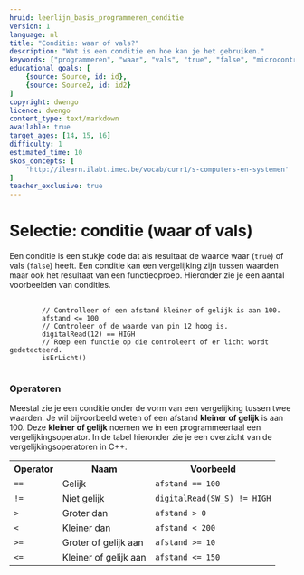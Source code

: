 ```yaml
---
hruid: leerlijn_basis_programmeren_conditie
version: 1
language: nl
title: "Conditie: waar of vals?"
description: "Wat is een conditie en hoe kan je het gebruiken."
keywords: ["programmeren", "waar", "vals", "true", "false", "microcontroller", "µC", "arduino", "dwenguino"]
educational_goals: [
    {source: Source, id: id}, 
    {source: Source2, id: id2}
]
copyright: dwengo
licence: dwengo
content_type: text/markdown
available: true
target_ages: [14, 15, 16]
difficulty: 1
estimated_time: 10
skos_concepts: [
    'http://ilearn.ilabt.imec.be/vocab/curr1/s-computers-en-systemen'
]
teacher_exclusive: true
---
```


# Selectie: conditie (waar of vals)

Een conditie is een stukje code dat als resultaat de waarde waar (<code class="language-cpp">true</code>) of vals (<code class="language-cpp">false</code>) heeft. Een conditie kan een vergelijking zijn tussen waarden maar ook het resultaat van een functieoproep. Hieronder zie je een aantal voorbeelden van condities.

<pre>
    <code class="language-cpp">
        // Controlleer of een afstand kleiner of gelijk is aan 100.
        afstand <= 100
        // Controleer of de waarde van pin 12 hoog is.
        digitalRead(12) == HIGH
        // Roep een functie op die controleert of er licht wordt gedetecteerd.
        isErLicht()
    </code>
</pre>

### Operatoren

Meestal zie je een conditie onder de vorm van een vergelijking tussen twee waarden. Je wil bijvoorbeeld weten of een afstand **kleiner of gelijk** is aan 100. Deze **kleiner of gelijk** noemen we in een programmeertaal een vergelijkingsoperator. In de tabel hieronder zie je een overzicht van de vergelijkingsoperatoren in C++.

<table>
    <tr>
        <th>Operator</th>
        <th>Naam</th>
        <th>Voorbeeld</th>
    </tr>
    <tr>
        <td><code class="language-cpp">==</code></td>
        <td>Gelijk</td>
        <td><code class="language-cpp">afstand == 100</code></td>
    </tr>
    <tr>
        <td><code class="language-cpp">!=</code></td>
        <td>Niet gelijk</td>
        <td><code class="language-cpp">digitalRead(SW_S) != HIGH</code></td>
    </tr>
    <tr>
        <td><code class="language-cpp">&gt;</code></td>
        <td>Groter dan</td>
        <td><code class="language-cpp">afstand > 0</code></td>
    </tr>
    <tr>
        <td><code class="language-cpp">&lt;</code></td>
        <td>Kleiner dan</td>
        <td><code class="language-cpp">afstand < 200</code></td>
    </tr>
    <tr>
        <td><code class="language-cpp">>=</code></td>
        <td>Groter of gelijk aan</td>
        <td><code class="language-cpp">afstand >= 10</code></td>
    </tr>
    <tr>
        <td><code class="language-cpp"><=</code></td>
        <td>Kleiner of gelijk aan</td>
        <td><code class="language-cpp">afstand <= 150</code></td>
    </tr>
</table>


